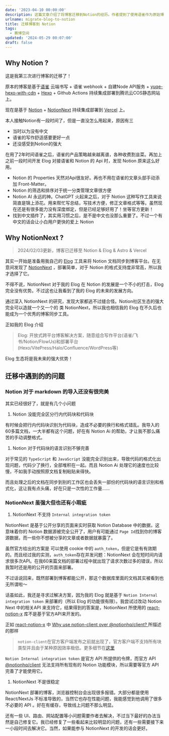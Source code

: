 ```yaml
---
date: '2023-04-10 00:00:00'
description: 这篇文章介绍了将博客迁移到Notion的经历。作者提到了使用语雀作为原始博客平台，然后转向Notion的原因，包括Notion的友好API、筛选和排序功能、AI功能以及中文插件。作者还介绍了使用NotionNext来持续集成部署到Vercel的过程，并提到了在迁移过程中遇到的问题，如Notion对Markdown导入的不完美和NotionNext的一些小瑕疵。
urlname: migrate-blog-to-notion
title: 迁移博客到 Notion
tags:
  - 赛博空间
updated: '2024-05-29 00:07:00'
draft: false
---
```


## Why Notion ?


这是我第三次进行博客的迁移了！


原本的博客是基于[语雀](https://www.yuque.com/) 云端书写 + 语雀 webhook + 自建Node API服务 + [yuqe-hexo-with-cdn](https://github.com/LetTTGACO/yuque-hexo-with-cdn) + [Hexo](https://hexo.io/) + Github Actions 持续集成部署到腾讯云COS静态网站上。


现在是基于 [Notion](https://www.notion.so/zh-cn) + [NotionNext](https://tangly1024.com/article/notion-next) 持续集成部署到 [Vercel](https://vercel.com/) 上。


本人接触Notion有一段时间了，但是一直没怎么用起来，原因有三

- 当时以为没有中文
- 语雀的写作舒适感要更好一点
- 还没感受到Notion的强大

在用了2年时间语雀之后，语雀的产品策略越来越离谱，各种收费割韭菜。再加上之前一段时间开发 Elog 对接语雀和 Notion 的 Api 时，发现 Notion 原来这么好用。

- Notion 的 Properties 天然对Api很友好。再也不用在语雀的文章头部手动添加 Front-Matter。
- Notion 的筛选和排序对于统一分类管理文章很方便
- Notion AI 永远的神。ChatGPT 火起来之后，对于 Notion 这种写作工具来说简直是锦上添花。用来帮忙写总结，写技术方便，修正文章格式等等。虽然现在还是有很多能力没有深度绑定，但是已经足够好用了！坐等官方更新！
- 找到中文插件了，其实用习惯之后，是不是中文也没那么重要了。不过一个有中文的话会让小白用户更快的爱上 Notion

## Why NotionNext ?


> 2024/02/03更新，博客已迁移至 Notion & Elog & Astro & Vercel


其实一开始是准备用我自己的 [Elog](https://elog.1874.cool/) 工具来将 Notion 文档同步到博客平台。在无意间发现了 [NotionNext](https://tangly1024.com/article/notion-next) ，部署简单，对于 Notion 的格式支持度非常高，所以我才选择了它。


不得不说，NotionNext 对于我的 Elog 在 Notion 的发展是一个不小的打击，Elog 完全没有优势。不过这也让我看到了我的 Elog 的未来的发展方向。


通过深入 NotionNext 的研究，发现大家都逃不过缝合怪。Notion社区生态的强大完全可以造就一个又一个的 类 NotionNext，所以我也相信我的 Elog 在不久后也能成为一个优秀的博客同步工具。


正如我的 Elog 介绍


> Elog: 开放式跨平台博客解决方案，随意组合写作平台(语雀/飞书/Notion/FlowUs)和部署平台(Hexo/VitePress/Halo/Confluence/WordPress等)


Elog 生态将是我未来的强大优势！


## 迁移中遇到的的问题


### Notion 对于 markdown 的导入还没有很完美


其实已经很好了，就是有几个小问题

1. Notion 没能完全区分行内代码块和代码块

有时候会把行内代码块识别为代码块，造成不必要的换行和格式错乱。我导入的60多篇文档，一大半都有这个问题，好在有 Notion Ai 的帮助，才让我不那么痛苦的手动调整格式。

1. Notion 对于代码块的语言识别不够完善

对于常见的 `TypeScript` 和 `JavaScript` 没能完全识别出来，导致代码的格式化出现问题，代码少了换行，全部堆积在一起。而且 Notion Ai  处理它的速度也比较慢，不如我手动按照原文档复制粘贴来得快。


而且处理之后的文档在同步到别的工作区也会丢失一部份的代码块的语言识别和格式化，这让我有点头痛，好在只是一次性的工作量……


### NotionNext 虽强大但也还有小瑕疵

1. NotionNext 不支持 `Internal integration token`

NotionNext 是基于公开分享的页面来实时获取 Notion Database 中的数据，这意味着你的 Notion 数据源被完全公开了，用户有可能通过 `Page Id`找到你的博客源数据，而一些你不想被分享的文章或者数据就暴露了。


虽然官方给出的方案是 可以使用 cookie 中的 `auth_token`，但是它是有有效期的。而且经过我的实测，`auth_token`存在并发问题：NotionNext 会在短时间内请求很多次API。在我60来篇文档的部署过程中就出现了请求次数过多的错误，所以我暂时还是用的公开的页面来部署。


不过话说回来，既然部署到博客都能公开，那这个数据库里面的文档其实被看到也无所谓啦～


话虽如此，我还是寻求过解决方案，因为我的 Elog 就是基于 `Notion Internal integration token` 来部署的（所以 Elog 的功能很有限）。我尝试过改动 Notion Next 中的相关API 来支持它，结果得到的答案是，NotionNext 所使用的 [react-notion-x](https://github.com/NotionX/react-notion-x) 库不是基于官方API来开发的。


正如 [react-notion-x](https://github.com/NotionX/react-notion-x) 中 [Why use notion-client over @notionhq/client? ](https://github.com/NotionX/react-notion-x/issues/457)所描述的那样


> `notion-client`在官方客户端发布之前就出现了，官方客户端不支持所有块类型并且由于某种原因效率极低。更多细节在[这里](https://github.com/NotionX/react-notion-x/tree/master/packages/notion-compat)


`Notion Internal integration token` 是官方 API 所提供的令牌，而官方 API [@notionhq/client](https://github.com/makenotion/notion-sdk-js) 无法支持所有现有的 Notion 功能模块，所以需要等官方 API 完善了才能使用它。

1. NotionNext 不是很稳定

NotionNext 部署的博客，浏览器控制台会出现很多报错。大部分都是使用 React/NextJs 不标准导致的，当然它也存在性能问题，我能感觉到他调用了很多不必要的 API 。好在有缓存，导致线上问题不那么明显。


还有一些 UI、路由、网站配置等小问题需要作者去解决，不过当下最好的办法当然是自己修复它。我已经修复了一些看起来比较明显的问题，还有一些需要接下来一小段时间去解决它。当然，如果能参与 NotionNext 的开发的话会更好。

